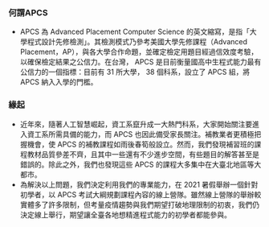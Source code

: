 ### 何謂APCS
* APCS 為 Advanced Placement Computer Science 的英文縮寫，是指「大學程式設計先修檢測」。其檢測模式乃參考美國大學先修課程（Advanced Placement，AP），與各大學合作命題，並確定檢定用題目經過信效度考驗，以確保檢定結果之公信力。在台灣， APCS 是目前衡量國高中生程式能力最有公信力的一個指標：目前有 31 所大學， 38 個科系，設立了 APCS 組，將 APCS 納入入學的門檻。
### 緣起
* 近年來，隨著人工智慧崛起，資工系竄升成一大熱門科系，大家開始關注要進入資工系所需具備的能力，而 APCS 也因此備受家長關注。補教業者更積極把握機會，使 APCS 的補教課程如雨後春筍般設立。然而，我們發現補習班的課程教材品質參差不齊，且其中一些還有不少進步空間，有些題目的解答甚至是錯誤的。除此之外，我們也發現這些 APCS 的課程大多集中在大臺北地區等大都市。
* 為解決以上問題，我們決定利用我們的專業能力，在 2021 暑假舉辦一個針對初學者，以 APCS 考試大綱規劃課程內容的線上營隊。雖然線上營隊的舉辦較實體多了許多限制，但考量疫情趨勢與我們期望打破地理限制的初衷，我們仍決定線上舉行，期望讓全臺各地想精進程式能力的初學者都能參與。
